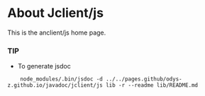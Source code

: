 # About Jclient/js

This is the anclient/js home page.


### TIP

- To generate jsdoc
~~~
    node_modules/.bin/jsdoc -d ../../pages.github/odys-z.github.io/javadoc/jclient/js lib -r --readme lib/README.md
~~~
